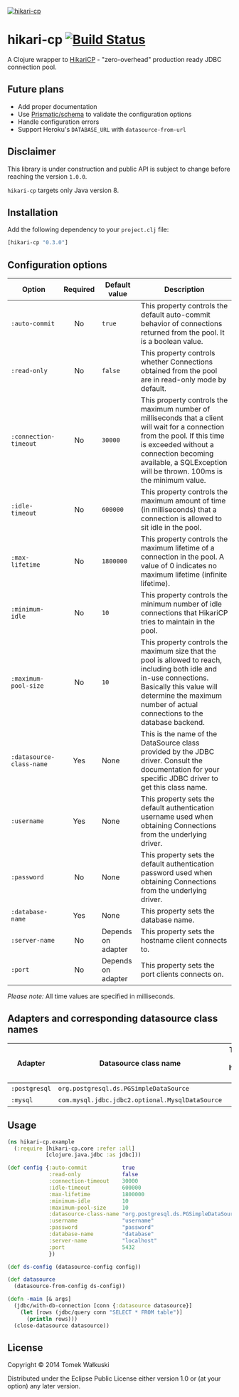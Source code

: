 [![hikari-cp](http://clojars.org/hikari-cp/latest-version.svg)](http://clojars.org/hikari-cp)

# hikari-cp [![Build Status](https://secure.travis-ci.org/tomekw/hikari-cp.png)](http://travis-ci.org/tomekw/hikari-cp)

A Clojure wrapper to [HikariCP](https://github.com/brettwooldridge/HikariCP) - "zero-overhead" production ready JDBC connection pool.

## Future plans

* Add proper documentation
* Use [Prismatic/schema](https://github.com/Prismatic/schema) to
  validate the configuration options
* Handle configuration errors
* Support Heroku's `DATABASE_URL` with `datasource-from-url`

## Disclaimer

This library is under construction and public API is subject to change
before reaching the version `1.0.0`.

`hikari-cp` targets only Java version 8.

## Installation

Add the following dependency to your `project.clj` file:

```clj
[hikari-cp "0.3.0"]
```

## Configuration options

| Option                   | Required | Default value      | Description                                                                                                                                                                                                                                    |
| ------------------------ | :------: | ------------------ | ---------------------------------------------------------------------------------------------------------------------------------------------------------------------------------------------------------------------------------------------- |
| `:auto-commit`           | No       | `true`             | This property controls the default auto-commit behavior of connections returned from the pool. It is a boolean value.                                                                                                                          |
| `:read-only`             | No       | `false`            | This property controls whether Connections obtained from the pool are in read-only mode by default.                                                                                                                                            |
| `:connection-timeout`    | No       | `30000`            | This property controls the maximum number of milliseconds that a client will wait for a connection from the pool. If this time is exceeded without a connection becoming available, a SQLException will be thrown. 100ms is the minimum value. |
| `:idle-timeout`          | No       | `600000`           | This property controls the maximum amount of time (in milliseconds) that a connection is allowed to sit idle in the pool.                                                                                                                      |
| `:max-lifetime`          | No       | `1800000`          | This property controls the maximum lifetime of a connection in the pool. A value of 0 indicates no maximum lifetime (infinite lifetime).                                                                                                       |
| `:minimum-idle`          | No       | `10`               | This property controls the minimum number of idle connections that HikariCP tries to maintain in the pool.                                                                                                                                     |
| `:maximum-pool-size`     | No       | `10`               | This property controls the maximum size that the pool is allowed to reach, including both idle and in-use connections. Basically this value will determine the maximum number of actual connections to the database backend.                   |
| `:datasource-class-name` | Yes      | None               | This is the name of the DataSource class provided by the JDBC driver. Consult the documentation for your specific JDBC driver to get this class name.                                                                                          |
| `:username`              | Yes      | None               | This property sets the default authentication username used when obtaining Connections from the underlying driver.                                                                                                                             |
| `:password`              | No       | None               | This property sets the default authentication password used when obtaining Connections from the underlying driver.                                                                                                                             |
| `:database-name`         | Yes      | None               | This property sets the database name.                                                                                                                                                                                                          |
| `:server-name`           | No       | Depends on adapter | This property sets the hostname client connects to.                                                                                                                                                                                            |
| `:port`                  | No       | Depends on adapter | This property sets the port clients connects on.                                                                                                                                                                                               |

*Please note:* All time values are specified in milliseconds.

## Adapters and corresponding datasource class names

| Adapter       | Datasource class name                           | Tested with hikari-cp |
| ------------- | ----------------------------------------------- | :-------------------: |
| `:postgresql` | `org.postgresql.ds.PGSimpleDataSource`          | Yes                   |
| `:mysql`      | `com.mysql.jdbc.jdbc2.optional.MysqlDataSource` | Yes                   |

## Usage

```clj
(ns hikari-cp.example
  (:require [hikari-cp.core :refer :all]
            [clojure.java.jdbc :as jdbc]))

(def config {:auto-commit           true
             :read-only             false
             :connection-timeout    30000
             :idle-timeout          600000
             :max-lifetime          1800000
             :minimum-idle          10
             :maximum-pool-size     10
             :datasource-class-name "org.postgresql.ds.PGSimpleDataSource"
             :username              "username"
             :password              "password"
             :database-name         "database"
             :server-name           "localhost"
             :port                  5432
             })

(def ds-config (datasource-config config))

(def datasource
  (datasource-from-config ds-config))

(defn -main [& args]
  (jdbc/with-db-connection [conn {:datasource datasource}]
    (let [rows (jdbc/query conn "SELECT * FROM table")]
      (println rows)))
  (close-datasource datasource))
```

## License

Copyright © 2014 Tomek Wałkuski

Distributed under the Eclipse Public License either version 1.0 or (at
your option) any later version.
